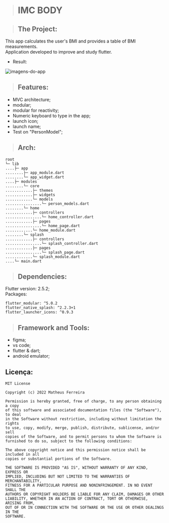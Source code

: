 <!-- # imc-body

A new Flutter project.

## Getting Started

This project is a starting point for a Flutter application.

A few resources to get you started if this is your first Flutter project:

- [Lab: Write your first Flutter app](https://flutter.dev/docs/get-started/codelab)
- [Cookbook: Useful Flutter samples](https://flutter.dev/docs/cookbook)

For help getting started with Flutter, view our
[online documentation](https://flutter.dev/docs), which offers tutorials,
samples, guidance on mobile development, and a full API reference. -->

> # IMC BODY

> ## The Project:

This app calculates the user's BMI and provides a table of BMI measurements.<br>
Application developed to improve and study flutter.

* Result:

![imagens-do-app](https://user-images.githubusercontent.com/61015332/187606720-51c71e44-972c-46c0-ab95-e2e2a4d85808.png)

> ## Features:

* MVC architecture;
* modular;
* modular for reactivity;
* Numeric keyboard to type in the app;
* launch icon;
* launch name;
* Test on "PersonModel";

> ## Arch:

    root
    └─ lib
    ....├─ app
    ........├─ app_module.dart
    ........└─ app_widget.dart
    ....├─ modules
    ........└─ core
    ............├─ themes
    ............├─ widgets
    ............└─ models
    ................└─ person_models.dart
    ........└─ home
    ............├─ controllers
    ................└─ home_controller.dart
    ............├─ pages
    ................└─ home_page.dart
    ............└─ home_module.dart
    ........└─ splash
    ............├─ controllers
    ................└─ splash_controller.dart
    ............├─ pages
    ................└─ splash_page.dart
    ............└─ splash_module.dart
    ....└─ main.dart

> ## Dependencies:

Flutter version: 2.5.2;<br>
Packages:

    flutter_modular: ^5.0.2
    flutter_native_splash: ^2.2.3+1
    flutter_launcher_icons: ^0.9.3

> ## Framework and Tools:

* figma;
* vs code;
* flutter & dart;
* android emulator;

## Licença:

    MIT License

    Copyright (c) 2022 Matheus Ferreira

    Permission is hereby granted, free of charge, to any person obtaining a copy
    of this software and associated documentation files (the "Software"), to deal
    in the Software without restriction, including without limitation the rights
    to use, copy, modify, merge, publish, distribute, sublicense, and/or sell
    copies of the Software, and to permit persons to whom the Software is
    furnished to do so, subject to the following conditions:

    The above copyright notice and this permission notice shall be included in all
    copies or substantial portions of the Software.

    THE SOFTWARE IS PROVIDED "AS IS", WITHOUT WARRANTY OF ANY KIND, EXPRESS OR
    IMPLIED, INCLUDING BUT NOT LIMITED TO THE WARRANTIES OF MERCHANTABILITY,
    FITNESS FOR A PARTICULAR PURPOSE AND NONINFRINGEMENT. IN NO EVENT SHALL THE
    AUTHORS OR COPYRIGHT HOLDERS BE LIABLE FOR ANY CLAIM, DAMAGES OR OTHER
    LIABILITY, WHETHER IN AN ACTION OF CONTRACT, TORT OR OTHERWISE, ARISING FROM,
    OUT OF OR IN CONNECTION WITH THE SOFTWARE OR THE USE OR OTHER DEALINGS IN THE
    SOFTWARE.
